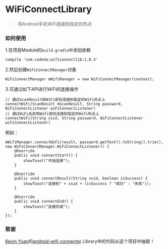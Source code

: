 # WiFiConnectLibrary
> 将Android手机WiFi连接到指定的热点

### 如何使用

1.在项目Module的`build.gradle`中添加依赖

`compile 'com.code4a:wificonnectlib:1.0.3'`

2.然后创建`WiFiConnectManager`对象

`WiFiConnectManager mWifiManager = new WiFiConnectManager(context);`

3.可通过如下API进行WiFi的连接操作

```
// 通过ScanResult和WiFi密码连接到指定的WiFi热点上
connectWiFi(ScanResult mScanResult, String password, WiFiConnectListener wiFiConnectListener)
// 通过WiFi名称和WiFi密码连接到指定的WiFi热点上
connectWiFi(String ssid, String password, WiFiConnectListener wiFiConnectListener)
```

例如：

```
mWifiManager.connectWiFi(result, password.getText().toString().trim(), new WiFiConnectManager.WiFiConnectListener() {
    @Override
    public void connectStart() {
        showToast("开始连接");
    }

    @Override
    public void connectResult(String ssid, boolean isSuccess) {
        showToast("连接到" + ssid + (isSuccess ? "成功" : "失败"));
    }

    @Override
    public void connectEnd() {
        showToast("连接完成");
    }
});
```

### 致谢

[Kevin Yuan](https://github.com/mkch)的[android-wifi-connecter](https://github.com/mkch/android-wifi-connecter)
Library中的代码从这个项目中抽取！
